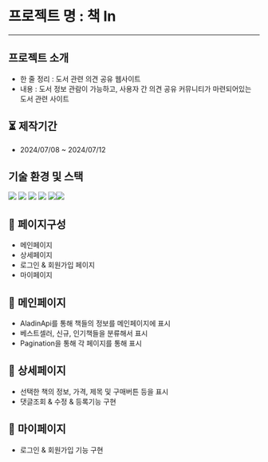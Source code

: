 # 프로젝트 명 : 책 In

---

## 프로젝트 소개

- 한 줄 정리 : 도서 관련 의견 공유 웹사이트
- 내용 : 도서 정보 관람이 가능하고, 사용자 간 의견 공유 커뮤니티가 마련되어있는 도서 관련 사이트

## ⏳ 제작기간

- 2024/07/08 ~ 2024/07/12

## 기술 환경 및 스택

<img src="https://img.shields.io/badge/react-%2320232a.svg?style=for-the-badge&logo=react&logoColor=%2361DAFB"/> <img src="https://img.shields.io/badge/-React%20Query-FF4154?style=for-the-badge&logo=react%20query&logoColor=white" /> <img src="https://img.shields.io/badge/redux-%23593d88.svg?style=for-the-badge&logo=redux&logoColor=white"/> <img src="https://img.shields.io/badge/Supabase-3ECF8E?style=for-the-badge&logo=supabase&logoColor=white" /> <img src="https://img.shields.io/badge/vercel-%23000000.svg?style=for-the-badge&logo=vercel&logoColor=white" /><img src="https://img.shields.io/badge/Next.js-%23000000.svg?style=for-the-badge&logo=Next.js&logoColor=white" />

## 📑 페이지구성

- 메인페이지
- 상세페이지
- 로그인 & 회원가입 페이지
- 마이페이지

## 📑 메인페이지

- AladinApi를 통해 책들의 정보를 메인페이지에 표시
- 베스트셀러, 신규, 인기책들을 분류해서 표시
- Pagination을 통해 각 페이지를 통해 표시

## 📑 상세페이지

- 선택한 책의 정보, 가격, 제목 및 구매버튼 등을 표시
- 댓글조회 & 수정 & 등록기능 구현

## 📑 마이페이지

- 로그인 & 회원가입 기능 구현
